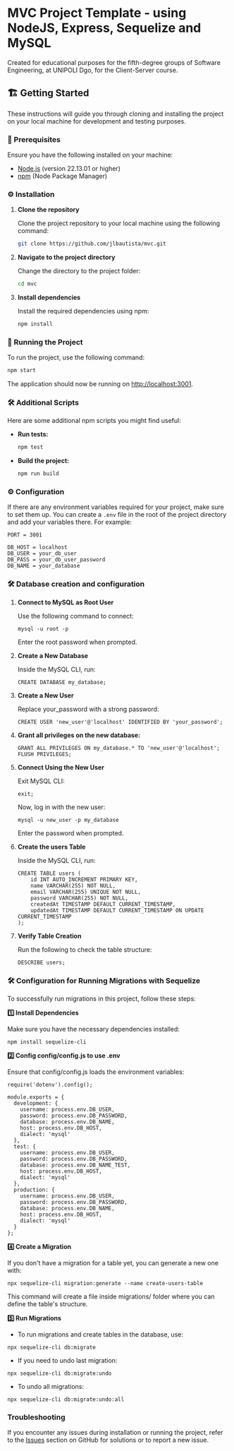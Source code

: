 # MVC Project Template - using NodeJS, Express, Sequelize and MySQL
Created for educational purposes for the fifth-degree groups of Software Engineering, at UNIPOLI Dgo, for the Client-Server course.

## 🏗️ Getting Started

These instructions will guide you through cloning and installing the project on your local machine for development and testing purposes.

### 📖 Prerequisites

Ensure you have the following installed on your machine:

- [Node.js](https://nodejs.org/) (version 22.13.01 or higher)
- [npm](https://www.npmjs.com/) (Node Package Manager)

### ⚙️ Installation

1. **Clone the repository**

    Clone the project repository to your local machine using the following command:

    ```bash
    git clone https://github.com/jlbautista/mvc.git
    ```

2. **Navigate to the project directory**

    Change the directory to the project folder:

    ```bash
    cd mvc
    ```

3. **Install dependencies**

    Install the required dependencies using npm:

    ```bash
    npm install
    ```

### 🚀 Running the Project

To run the project, use the following command:

```bash
npm start
```

The application should now be running on [http://localhost:3001](http://localhost:3001).

### 🛠 Additional Scripts

Here are some additional npm scripts you might find useful:

- **Run tests:**

    ```bash
    npm test
    ```

- **Build the project:**

    ```bash
    npm run build
    ```

### ⚙️ Configuration

If there are any environment variables required for your project, make sure to set them up. You can create a `.env` file in the root of the project directory and add your variables there. For example:

```
PORT = 3001

DB_HOST = localhost
DB_USER = your_db_user
DB_PASS = your_db_user_password
DB_NAME = your_database
```

### 🛠 Database creation and configuration

1. **Connect to MySQL as Root User**

    Use the following command to connect:

    ```
    mysql -u root -p
    ````

    Enter the root password when prompted.

2. **Create a New Database**

    Inside the MySQL CLI, run:

    ```
    CREATE DATABASE my_database;
    ````

3. **Create a New User**

    Replace your_password with a strong password:

    ```
    CREATE USER 'new_user'@'localhost' IDENTIFIED BY 'your_password';
    ```

4. **Grant all privileges on the new database:**

    ```
    GRANT ALL PRIVILEGES ON my_database.* TO 'new_user'@'localhost';
    FLUSH PRIVILEGES;
    ```

5. **Connect Using the New User**

    Exit MySQL CLI:

    ```
    exit;
    ```

    Now, log in with the new user:

    ```
    mysql -u new_user -p my_database
    ```

    Enter the password when prompted.

6. **Create the users Table**

    Inside the MySQL CLI, run:

    ```
    CREATE TABLE users (
        id INT AUTO_INCREMENT PRIMARY KEY,
        name VARCHAR(255) NOT NULL,
        email VARCHAR(255) UNIQUE NOT NULL,
        password VARCHAR(255) NOT NULL,
        createdAt TIMESTAMP DEFAULT CURRENT_TIMESTAMP,
        updatedAt TIMESTAMP DEFAULT CURRENT_TIMESTAMP ON UPDATE CURRENT_TIMESTAMP
    );
    ```

7. **Verify Table Creation**

    Run the following to check the table structure:

    ```
    DESCRIBE users;
    ```

### 🛠 Configuration for Running Migrations with Sequelize

To successfully run migrations in this project, follow these steps:

**1️⃣ Install Dependencies**

Make sure you have the necessary dependencies installed:

```
npm install sequelize-cli
```

**2️⃣ Config config/config.js to use .env**


Ensure that config/config.js loads the environment variables:

```
require('dotenv').config();

module.exports = {
  development: {
    username: process.env.DB_USER,
    password: process.env.DB_PASSWORD,
    database: process.env.DB_NAME,
    host: process.env.DB_HOST,
    dialect: 'mysql'
  },
  test: {
    username: process.env.DB_USER,
    password: process.env.DB_PASSWORD,
    database: process.env.DB_NAME_TEST,
    host: process.env.DB_HOST,
    dialect: 'mysql'
  },
  production: {
    username: process.env.DB_USER,
    password: process.env.DB_PASSWORD,
    database: process.env.DB_NAME,
    host: process.env.DB_HOST,
    dialect: 'mysql'
  }
};
```

**4️⃣ Create a Migration**

If you don't have a migration for a table yet, you can generate a new one with:

```
npx sequelize-cli migration:generate --name create-users-table
```

This command will create a file inside migrations/ folder where you can define the table's structure.

**5️⃣ Run Migrations**

- To run migrations and create tables in the database, use:

```
npx sequelize-cli db:migrate
```

- If you need to undo last migration:

```
npx sequelize-cli db:migrate:undo
```

- To undo all migrations:

```
npx sequelize-cli db:migrate:undo:all
```

### Troubleshooting

If you encounter any issues during installation or running the project, refer to the [Issues](https://github.com/jlbautista/mvc_5a/issues) section on GitHub for solutions or to report a new issue.
